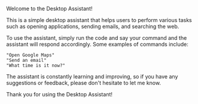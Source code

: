 Welcome to the Desktop Assistant!

This is a simple desktop assistant that helps users to perform various tasks such as opening applications, sending emails, and searching the web.

To use the assistant, simply run the code and say your command and the assistant will respond accordingly. Some examples of commands include:

    "Open Google Maps"
    "Send an email"
    "What time is it now?"

The assistant is constantly learning and improving, so if you have any suggestions or feedback, please don't hesitate to let me know.

Thank you for using the Desktop Assistant!
